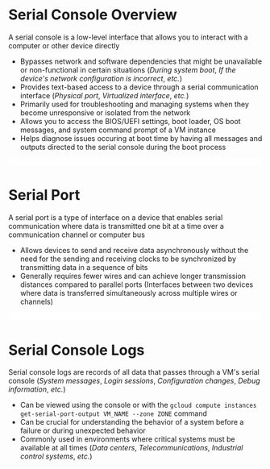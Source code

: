 # Serial Console Overview

A serial console is a low-level interface that allows you to interact with a computer or other device directly

* Bypasses network and software dependencies that might be unavailable or non-functional in certain situations (*During system boot*, *If the device's network configuration is incorrect*, *etc.*)
* Provides text-based access to a device through a serial communication interface (*Physical port*, *Virtualized interface*, *etc.*)
* Primarily used for troubleshooting and managing systems when they become unresponsive or isolated from the network
* Allows you to access the BIOS/UEFI settings, boot loader, OS boot messages, and system command prompt of a VM instance
* Helps diagnose issues occuring at boot time by having all messages and outputs directed to the serial console during the boot process

![](https://github.com/JonmarCorpuz/LetsLearn/blob/main/Assets/Whitespace.png)

# Serial Port

A serial port is a type of interface on a device that enables serial communication where data is transmitted one bit at a time over a communication channel or computer bus

* Allows devices to send and receive data asynchronously without the need for the sending and receiving clocks to be synchronized by transmitting data in a sequence of bits
* Generally requires fewer wires and can achieve longer transmission distances compared to parallel ports (Interfaces between two devices where data is transferred simultaneously across multiple wires or channels)

![](https://github.com/JonmarCorpuz/LetsLearn/blob/main/Assets/Whitespace.png)

# Serial Console Logs

Serial console logs are records of all data that passes through a VM's serial console (*System messages*, *Login sessions*, *Configuration changes*, *Debug information*, *etc.*)

* Can be viewed using the console or with the `gcloud compute instances get-serial-port-output VM_NAME --zone ZONE` command
* Can be crucial for understanding the behavior of a system before a failure or during unexpected behavior
* Commonly used in environments where critical systems must be available at all times (*Data centers*, *Telecommunications*, *Industrial control systems*, *etc.*)
